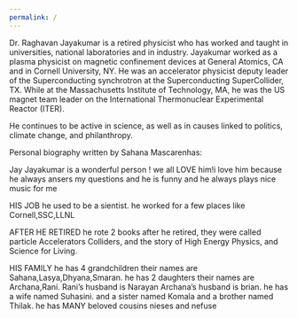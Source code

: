 ```yaml
---
permalink: /
---
```


Dr. Raghavan Jayakumar is a retired physicist who has worked and taught in universities, national laboratories and in industry. Jayakumar worked as a plasma physicist on magnetic confinement devices at General Atomics, CA and in Cornell University, NY. He was an accelerator physicist deputy leader of the Superconducting synchrotron at the Superconducting SuperCollider, TX. While at the Massachusetts Institute of Technology, MA, he was the US magnet team leader on the International Thermonuclear Experimental Reactor (ITER).

He continues to be active in science, as well as in causes linked to politics, climate change, and philanthropy.

Personal biography written by Sahana Mascarenhas:
 
Jay Jayakumar is a wonderful person ! we all LOVE him!i love him because he always ansers my questions and he is funny and he always plays nice music for me
 
HIS JOB
he used to be a sientist. he worked for a few places like Cornell,SSC,LLNL
 
AFTER HE RETIRED
he rote 2 books after he retired, they were called particle Accelerators Colliders, and the story of High Energy Physics, and Science for Living.
 
HIS FAMILY
he has 4 grandchildren their names are Sahana,Lasya,Dhyana,Smaran.
he has 2 daughters their names are Archana,Rani. Rani’s husband is Narayan Archana’s husband is brian.  he has a wife named Suhasini.  and a sister  named Komala and a brother named Thilak.
he has MANY beloved cousins nieses and nefuse